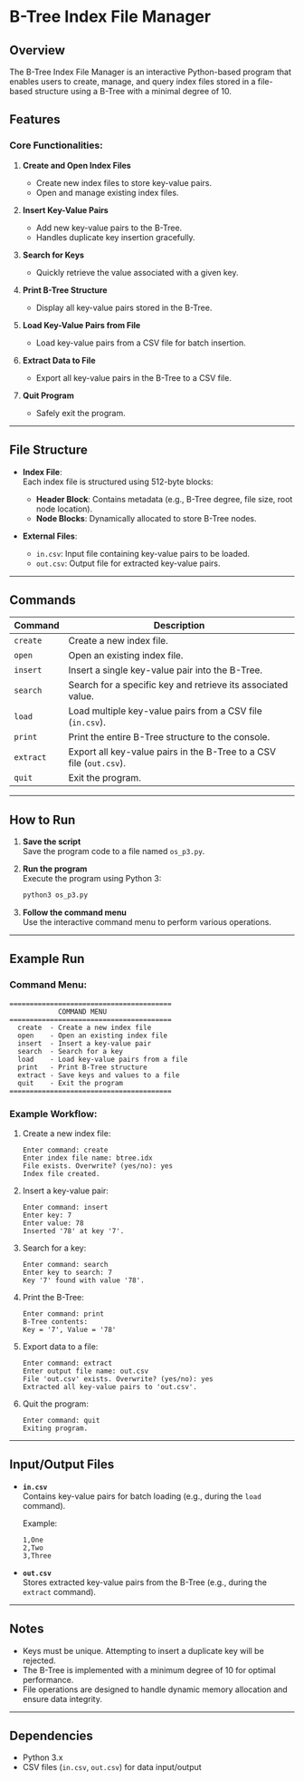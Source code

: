 # B-Tree Index File Manager

## Overview
The B-Tree Index File Manager is an interactive Python-based program that enables users to create, manage, and query index files stored in a file-based structure using a B-Tree with a minimal degree of 10.

## Features

### Core Functionalities:
1. **Create and Open Index Files**  
   - Create new index files to store key-value pairs.
   - Open and manage existing index files.

2. **Insert Key-Value Pairs**  
   - Add new key-value pairs to the B-Tree.
   - Handles duplicate key insertion gracefully.

3. **Search for Keys**  
   - Quickly retrieve the value associated with a given key.

4. **Print B-Tree Structure**  
   - Display all key-value pairs stored in the B-Tree.

5. **Load Key-Value Pairs from File**  
   - Load key-value pairs from a CSV file for batch insertion.

6. **Extract Data to File**  
   - Export all key-value pairs in the B-Tree to a CSV file.

7. **Quit Program**  
   - Safely exit the program.

---

## File Structure

- **Index File**:  
  Each index file is structured using 512-byte blocks:
  - **Header Block**: Contains metadata (e.g., B-Tree degree, file size, root node location).
  - **Node Blocks**: Dynamically allocated to store B-Tree nodes.

- **External Files**:
  - `in.csv`: Input file containing key-value pairs to be loaded.
  - `out.csv`: Output file for extracted key-value pairs.

---

## Commands

| Command   | Description                                                                                     |
|-----------|-------------------------------------------------------------------------------------------------|
| `create`  | Create a new index file.                                                                        |
| `open`    | Open an existing index file.                                                                    |
| `insert`  | Insert a single key-value pair into the B-Tree.                                                 |
| `search`  | Search for a specific key and retrieve its associated value.                                    |
| `load`    | Load multiple key-value pairs from a CSV file (`in.csv`).                                       |
| `print`   | Print the entire B-Tree structure to the console.                                               |
| `extract` | Export all key-value pairs in the B-Tree to a CSV file (`out.csv`).                             |
| `quit`    | Exit the program.                                                                               |

---

## How to Run

1. **Save the script**  
   Save the program code to a file named `os_p3.py`.

2. **Run the program**  
   Execute the program using Python 3:
   ```bash
   python3 os_p3.py
   ```

3. **Follow the command menu**  
   Use the interactive command menu to perform various operations.

---

## Example Run

### Command Menu:
```plaintext
========================================
            COMMAND MENU
========================================
  create  - Create a new index file
  open    - Open an existing index file
  insert  - Insert a key-value pair
  search  - Search for a key
  load    - Load key-value pairs from a file
  print   - Print B-Tree structure
  extract - Save keys and values to a file
  quit    - Exit the program
========================================
```

### Example Workflow:
1. Create a new index file:
   ```plaintext
   Enter command: create
   Enter index file name: btree.idx
   File exists. Overwrite? (yes/no): yes
   Index file created.
   ```

2. Insert a key-value pair:
   ```plaintext
   Enter command: insert
   Enter key: 7
   Enter value: 78
   Inserted '78' at key '7'.
   ```

3. Search for a key:
   ```plaintext
   Enter command: search
   Enter key to search: 7
   Key '7' found with value '78'.
   ```

4. Print the B-Tree:
   ```plaintext
   Enter command: print
   B-Tree contents:
   Key = '7', Value = '78'
   ```

5. Export data to a file:
   ```plaintext
   Enter command: extract
   Enter output file name: out.csv
   File 'out.csv' exists. Overwrite? (yes/no): yes
   Extracted all key-value pairs to 'out.csv'.
   ```

6. Quit the program:
   ```plaintext
   Enter command: quit
   Exiting program.
   ```

---

## Input/Output Files

- **`in.csv`**  
  Contains key-value pairs for batch loading (e.g., during the `load` command).

  Example:
  ```csv
  1,One
  2,Two
  3,Three
  ```

- **`out.csv`**  
  Stores extracted key-value pairs from the B-Tree (e.g., during the `extract` command).

---

## Notes

- Keys must be unique. Attempting to insert a duplicate key will be rejected.
- The B-Tree is implemented with a minimum degree of 10 for optimal performance.
- File operations are designed to handle dynamic memory allocation and ensure data integrity.

---

## Dependencies

- Python 3.x
- CSV files (`in.csv`, `out.csv`) for data input/output
